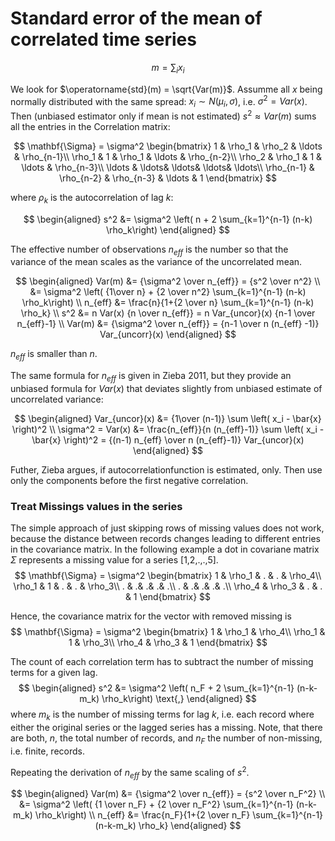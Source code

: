 # Standard error of the mean of correlated time series

$$m = \sum_i x_i$$

We look for $\operatorname{std}(m) = \sqrt{Var(m)}$. Assumme all $x$ being normally distributed with the same spread: $x_i \sim N(\mu_i, \sigma)$, i.e. $\sigma^2 = Var(x)$. Then (unbiased estimator only if mean is not estimated) $s^2 \approx Var(m)$ sums all the 
entries in the Correlation matrix:

$$
\mathbf{\Sigma} = \sigma^2 \begin{bmatrix}
1 &  \rho_1 & \rho_2 & \ldots & \rho_{n-1}\\
\rho_1 &  1 & \rho_1 & \ldots & \rho_{n-2}\\
\rho_2 &  \rho_1 & 1 & \ldots & \rho_{n-3}\\
\ldots & \ldots& \ldots& \ldots& \ldots\\
 \rho_{n-1} & \rho_{n-2} & \rho_{n-3} & \ldots & 1
\end{bmatrix}
$$

where $\rho_k$ is the autocorrelation of lag $k$:

$$
\begin{aligned}
s^2 &= \sigma^2 \left( n + 2 \sum_{k=1}^{n-1} (n-k) \rho_k\right)
\end{aligned}
$$

The effective number of observations $n_{eff}$ is the number so that the variance of the mean scales as the variance of the uncorrelated mean.

$$
\begin{aligned}
Var(m) &= {\sigma^2 \over n_{eff}} = {s^2 \over n^2}
\\ 
&= \sigma^2 \left( {1\over n} + {2 \over n^2} \sum_{k=1}^{n-1} (n-k) \rho_k\right)
\\
n_{eff} &= \frac{n}{1+{2 \over n} \sum_{k=1}^{n-1} (n-k) \rho_k}
\\
s^2 &= n Var(x) {n \over n_{eff}} = n Var_{uncor}(x) {n-1 \over n_{eff}-1}
\\
Var(m) &= {\sigma^2 \over n_{eff}} = {n-1 \over n (n_{eff} -1)} Var_{uncorr}(x)
\end{aligned}
$$

$n_{eff}$ is smaller than $n$. 

The same formula for $n_{eff}$ is given in Zieba 2011, but they provide an unbiased formula for $Var(x)$ that deviates slightly from unbiased estimate of uncorrelated variance:

$$
\begin{aligned}
Var_{uncor}(x) &= {1\over (n-1)} \sum \left( x_i - \bar{x} \right)^2
\\
\sigma^2 = Var(x) &= \frac{n_{eff}}{n (n_{eff}-1)} \sum \left( x_i - \bar{x} \right)^2 
= {(n-1) n_{eff} \over n (n_{eff}-1)} Var_{uncor}(x)
\end{aligned}
$$

Futher, Zieba argues, if autocorrelationfunction is estimated, only. Then use only the components before the first negative correlation.

### Treat Missings values in the series

The simple approach of just skipping rows of missing values does not work,
because the distance between records changes leading to different entries in
the covariance matrix. In the following example a dot in covariane matrix $\Sigma$ represents a missing value for a series [1,2,.,.,5].
$$
\mathbf{\Sigma} = \sigma^2 \begin{bmatrix}
1 &  \rho_1 & . & . & \rho_4\\
\rho_1 &  1 & . & . & \rho_3\\
. & .& .& .& .\\
. & .& .& .& .\\
 \rho_4 & \rho_3 & . & . & 1
\end{bmatrix}
$$

Hence, the covariance matrix for the vector with removed missing is
$$
\mathbf{\Sigma} = \sigma^2 \begin{bmatrix}
1 &  \rho_1  & \rho_4\\
\rho_1 &  1  & \rho_3\\
 \rho_4 & \rho_3  & 1
\end{bmatrix}
$$

The count of each correlation term has to subtract the number of missing
terms for a given lag.
$$
\begin{aligned}
s^2 &= \sigma^2 \left( n_F + 2 \sum_{k=1}^{n-1} (n-k-m_k) \rho_k\right)
\text{,}
\end{aligned}
$$
where $m_k$ is the number of missing terms for lag $k$, i.e. each record where
either the original series or the lagged series has a missing. Note, that there are both, $n$, the total number of records, and $n_F$ the number of non-missing, i.e. finite, records.

Repeating the derivation of $n_{eff}$ by the same scaling of $s^2$.

$$
\begin{aligned}
Var(m) &= {\sigma^2 \over n_{eff}} = {s^2 \over n_F^2}
\\ 
&= \sigma^2 \left( {1 \over n_F} + {2 \over n_F^2} \sum_{k=1}^{n-1} (n-k-m_k) \rho_k\right)
\\
n_{eff} &= \frac{n_F}{1+{2 \over n_F} \sum_{k=1}^{n-1} (n-k-m_k) \rho_k}
\end{aligned}
$$

